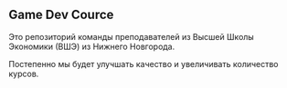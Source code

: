 ## Game Dev Cource

Это репозиторий команды преподавателей из Высшей Школы Экономики (ВШЭ) из Нижнего Новгорода.

Постепенно мы будет улучшать качество и увеличивать количество курсов.
